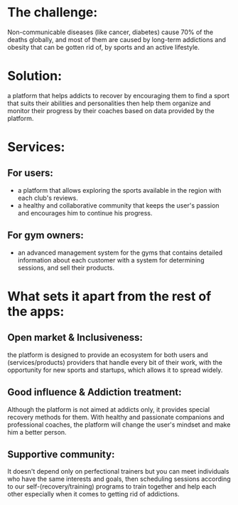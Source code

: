 # The challenge:  
Non-communicable diseases (like cancer, diabetes) cause 70% of the deaths globally, and most of them are caused by long-term addictions and obesity that can be gotten rid of, by sports and an active lifestyle.  
# Solution:  
a platform that helps addicts to recover by encouraging them to find a sport that suits their abilities and personalities then help them organize and monitor their progress by their coaches based on data provided by the platform.  
# Services:  
## For users:  
- a platform that allows exploring the sports available in the region with each club's reviews.  
- a healthy and collaborative community that keeps the user's passion and encourages him to continue his progress.  
## For gym owners:  
- an advanced management system for the gyms that contains detailed information about each customer with a system for determining sessions, and sell their products.
# What sets it apart from the rest of the apps:  
## Open market & Inclusiveness:  
the platform is designed to provide an ecosystem for both users and (services/products) providers that handle every bit of their work, with the opportunity for new sports and startups, which allows it to spread widely.
## Good influence & Addiction treatment:
Although the platform is not aimed at addicts only, it provides special recovery methods for them. With healthy and passionate companions and professional coaches, the platform will change the user's mindset and make him a better person.  
## Supportive community: 
It doesn't depend only on perfectional trainers but you can meet individuals who have the same interests and goals, then scheduling sessions according to our self-(recovery/training) programs to train together and help each other especially when it comes to getting rid of addictions.



